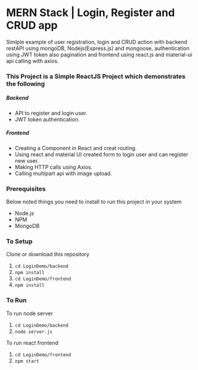 # MERN Stack | Login, Register and CRUD app
Simlple example of user registration, login and CRUD action with backend restAPI using mongoDB, Nodejs(Express.js) and mongoose, authentication using JWT token also pagination and frontend using react.js and material-ui api calling with axios.


### This Project is a Simple ReactJS Project which demonstrates the following
##### Backend
- API to register and login user.
- JWT token authentication.

##### Frontend
- Creating a Component in React and creat routing.
- Using react and material UI created form to login user and can register new user.
- Making HTTP calls using Axios.
- Calling multipart api with image upload.

### Prerequisites
Below noted things you need to install to run this project in your system

- Node.js
- NPM
- MongoDB

### To Setup
Clone or download this repository

1. `cd LoginDemo/backend`
2. `npm install`
3. `cd LoginDemo/frontend`
4. `npm install`

### To Run
To run node server
1. `cd LoginDemo/backend`
2. `node server.js`

To run react frontend
1. `cd LoginDemo/frontend`
2. `npm start`

